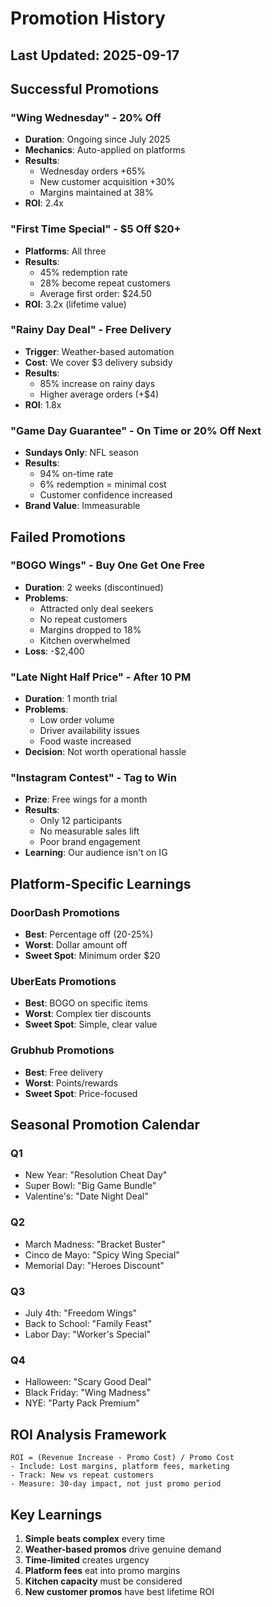 # Promotion History

## Last Updated: 2025-09-17

## Successful Promotions

### "Wing Wednesday" - 20% Off
- **Duration**: Ongoing since July 2025
- **Mechanics**: Auto-applied on platforms
- **Results**: 
  - Wednesday orders +65%
  - New customer acquisition +30%
  - Margins maintained at 38%
- **ROI**: 2.4x

### "First Time Special" - $5 Off $20+
- **Platforms**: All three
- **Results**:
  - 45% redemption rate
  - 28% become repeat customers
  - Average first order: $24.50
- **ROI**: 3.2x (lifetime value)

### "Rainy Day Deal" - Free Delivery
- **Trigger**: Weather-based automation
- **Cost**: We cover $3 delivery subsidy
- **Results**:
  - 85% increase on rainy days
  - Higher average orders (+$4)
- **ROI**: 1.8x

### "Game Day Guarantee" - On Time or 20% Off Next
- **Sundays Only**: NFL season
- **Results**:
  - 94% on-time rate
  - 6% redemption = minimal cost
  - Customer confidence increased
- **Brand Value**: Immeasurable

## Failed Promotions

### "BOGO Wings" - Buy One Get One Free
- **Duration**: 2 weeks (discontinued)
- **Problems**:
  - Attracted only deal seekers
  - No repeat customers
  - Margins dropped to 18%
  - Kitchen overwhelmed
- **Loss**: -$2,400

### "Late Night Half Price" - After 10 PM
- **Duration**: 1 month trial
- **Problems**:
  - Low order volume
  - Driver availability issues
  - Food waste increased
- **Decision**: Not worth operational hassle

### "Instagram Contest" - Tag to Win
- **Prize**: Free wings for a month
- **Results**:
  - Only 12 participants
  - No measurable sales lift
  - Poor brand engagement
- **Learning**: Our audience isn't on IG

## Platform-Specific Learnings

### DoorDash Promotions
- **Best**: Percentage off (20-25%)
- **Worst**: Dollar amount off
- **Sweet Spot**: Minimum order $20

### UberEats Promotions
- **Best**: BOGO on specific items
- **Worst**: Complex tier discounts
- **Sweet Spot**: Simple, clear value

### Grubhub Promotions
- **Best**: Free delivery
- **Worst**: Points/rewards
- **Sweet Spot**: Price-focused

## Seasonal Promotion Calendar

### Q1
- New Year: "Resolution Cheat Day"
- Super Bowl: "Big Game Bundle"
- Valentine's: "Date Night Deal"

### Q2
- March Madness: "Bracket Buster"
- Cinco de Mayo: "Spicy Wing Special"
- Memorial Day: "Heroes Discount"

### Q3
- July 4th: "Freedom Wings"
- Back to School: "Family Feast"
- Labor Day: "Worker's Special"

### Q4
- Halloween: "Scary Good Deal"
- Black Friday: "Wing Madness"
- NYE: "Party Pack Premium"

## ROI Analysis Framework
```
ROI = (Revenue Increase - Promo Cost) / Promo Cost
- Include: Lost margins, platform fees, marketing
- Track: New vs repeat customers
- Measure: 30-day impact, not just promo period
```

## Key Learnings

1. **Simple beats complex** every time
2. **Weather-based promos** drive genuine demand
3. **Time-limited** creates urgency
4. **Platform fees** eat into promo margins
5. **Kitchen capacity** must be considered
6. **New customer promos** have best lifetime ROI